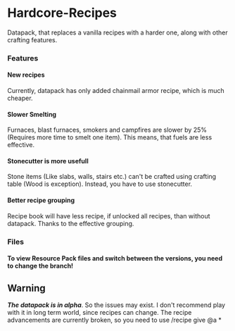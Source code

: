 # Hardcore-Recipes

Datapack, that replaces a vanilla recipes with a harder one, along with other crafting features.

### Features

#### New recipes

Currently, datapack has only added chainmail armor recipe, which is much cheaper.

#### Slower Smelting

Furnaces, blast furnaces, smokers and campfires are slower by 25% (Requires more time to smelt one item). This means, that fuels are less effective.

#### Stonecutter is more usefull

Stone items (Like slabs, walls, stairs etc.) can't be crafted using crafting table (Wood is exception). Instead, you have to use stonecutter.

#### Better recipe grouping

Recipe book will have less recipe, if unlocked all recipes, than without datapack. Thanks to the effective grouping.

### Files

#### To view Resource Pack files and switch between the versions, you need to change the branch!

## Warning

***The datapack is in alpha***. So the issues may exist. I don't recommend play with it in long term world, since recipes can change.
The recipe advancements are currently broken, so you need to use /recipe give @a *
